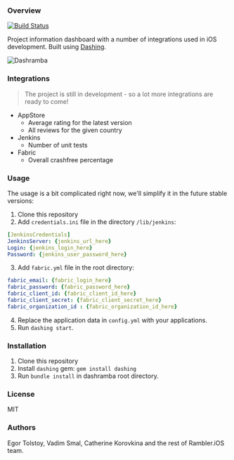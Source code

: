 ### Overview
[![Build Status](https://travis-ci.org/rambler-ios/dashramba.svg?branch=develop)](https://travis-ci.org/rambler-ios/dashramba)

Project information dashboard with a number of integrations used in iOS development. Built using [Dashing](http://dashing.io).

![Dashramba](https://i.imgur.com/hSy2gi6.png)

### Integrations

> The project is still in development - so a lot more integrations are ready to come!

- AppStore
  - Average rating for the latest version
  - All reviews for the given country
- Jenkins
  - Number of unit tests
- Fabric
  - Overall crashfree percentage

### Usage

The usage is a bit complicated right now, we'll simplify it in the future stable versions:

1. Clone this repository
2. Add `credentials.ini` file in the directory `/lib/jenkins`:

  ```yml
  [JenkinsCredentials]
  JenkinsServer: {jenkins_url_here}
  Login: {jenkins_login_here}
  Password: {jenkins_user_password_here}
  ```
  
3. Add `fabric.yml` file in the root directory:

  ```yml
  fabric_email: {fabric_login_here}
  fabric_password: {fabric_password_here}
  fabric_client_id: {fabric_client_id_here}
  fabric_client_secret: {fabric_client_secret_here}
  fabric_organization_id : {fabric_organization_id_here}
  ```
  
4. Replace the application data in `config.yml` with your applications.
5. Run `dashing start`.  

### Installation

1. Clone this repository
2. Install `dashing` gem: `gem install dashing`
3. Run `bundle install` in dashramba root directory.

### License

MIT

### Authors

Egor Tolstoy, Vadim Smal, Catherine Korovkina and the rest of Rambler.iOS team.
